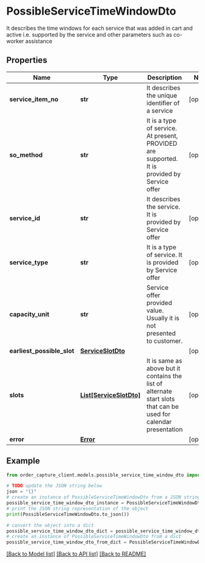 # PossibleServiceTimeWindowDto

It describes the time windows for each service that was added in cart and active i.e. supported by the service and other parameters such as co-worker assistance

## Properties

Name | Type | Description | Notes
------------ | ------------- | ------------- | -------------
**service_item_no** | **str** | It describes the unique identifier of a service | [optional] 
**so_method** | **str** | It is a type of service. At present, PROVIDED are supported. It is provided by Service offer | [optional] 
**service_id** | **str** | It describes the service. It is provided by Service offer | [optional] 
**service_type** | **str** | It is a type of service. It is provided by Service offer | [optional] 
**capacity_unit** | **str** | Service offer provided value. Usually it is not presented to customer. | [optional] 
**earliest_possible_slot** | [**ServiceSlotDto**](ServiceSlotDto.md) |  | [optional] 
**slots** | [**List[ServiceSlotDto]**](ServiceSlotDto.md) | It is same as above but it contains the list of alternate start slots that can be used for calendar presentation | [optional] 
**error** | [**Error**](Error.md) |  | [optional] 

## Example

```python
from order_capture_client.models.possible_service_time_window_dto import PossibleServiceTimeWindowDto

# TODO update the JSON string below
json = "{}"
# create an instance of PossibleServiceTimeWindowDto from a JSON string
possible_service_time_window_dto_instance = PossibleServiceTimeWindowDto.from_json(json)
# print the JSON string representation of the object
print(PossibleServiceTimeWindowDto.to_json())

# convert the object into a dict
possible_service_time_window_dto_dict = possible_service_time_window_dto_instance.to_dict()
# create an instance of PossibleServiceTimeWindowDto from a dict
possible_service_time_window_dto_from_dict = PossibleServiceTimeWindowDto.from_dict(possible_service_time_window_dto_dict)
```
[[Back to Model list]](../README.md#documentation-for-models) [[Back to API list]](../README.md#documentation-for-api-endpoints) [[Back to README]](../README.md)


